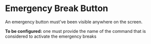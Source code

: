# Emergency Break Button

An emergency button must've been visible anywhere on the screen. 

**To be configured:**
one must provide the name of the command that is considered to activate the emergency breaks 

[//]: # (@todo add it also inside the package itself together with title-able panels -)
[//]: # (basically just the title menu without the content)